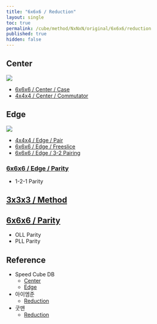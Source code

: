 ```yaml
---
title: "6x6x6 / Reduction"
layout: single
toc: true
permalink: /cube/method/NxNxN/original/6x6x6/reduction
published: true
hidden: false
---
```


<head>
  <base target="_blank">
  <style>
    img {
      max-width:450px;
    }
  </style>
</head>



## Center

<a href="https://alpha.twizzle.net/edit/?puzzle=6x6x6&setup-anchor=end&setup-alg=R+U+L+D+B+F+R+U+L+B+F+D+L+U+B+R+U+D+R+U+F+L+F+R+U+F+L+R&stickering=centers-only">
  <img src="https://user-images.githubusercontent.com/92285528/216602505-b855ad57-6bd6-42ad-b03e-f67db16adc7c.png">
</a>

- [6x6x6 / Center / Case](/cube/method/NxNxN/original/6x6x6/center/case)
- [4x4x4 / Center / Commutator](/cube/method/NxNxN/original/4x4x4/center/commutator)



## Edge

<a href="https://alpha.twizzle.net/edit/?puzzle=6x6x6&setup-anchor=end&setup-alg=R+U+L+D+B+F+R+U+L+B+F+D+L+U+B+R+U+D+R+U+F+L+F+R+U+F+L+R">
  <img src="https://user-images.githubusercontent.com/92285528/216602796-b3be71f2-d7b4-4104-ba82-6f3e46144610.png">
</a>

- [4x4x4 / Edge / Pair](/cube/method/NxNxN/original/4x4x4/edge/pair)
- [6x6x6 / Edge / Freeslice](/cube/method/NxNxN/original/6x6x6/edge/freeslice)
- [6x6x6 / Edge / 3-2 Pairing](/cube/method/NxNxN/original/6x6x6/edge/3-2_pairing)

### [6x6x6 / Edge / Parity](/cube/method/NxNxN/original/6x6x6/edge/parity)

- 1-2-1 Parity



## [3x3x3 / Method](/cube/method/NxNxN/original/3x3x3#method)



## [6x6x6 / Parity](/cube/method/NxNxN/original/6x6x6/parity)

- OLL Parity
- PLL Parity



## Reference

- Speed Cube DB
  - [Center](https://speedcubedb.com/a/6x6/6x6L2C)
  - [Edge](https://speedcubedb.com/a/6x6/6x6L2E)
- 아이엠준
  - [Reduction](https://youtu.be/ZUyDa2_dVFU)
- 굿맨
  - [Reduction](https://youtu.be/eB5NVikMNyg)
